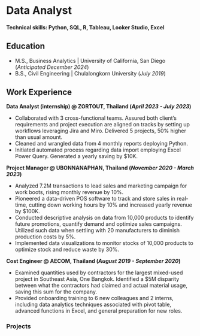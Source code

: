 # Data Analyst

#### Technical skills: Python, SQL, R, Tableau, Looker Studio, Excel

## Education
- M.S., Business Analytics | University of California, San Diego (_Anticipated December 2024_)
- B.S., Civil Engineering | Chulalongkorn University (_July 2019_)

## Work Experience
**Data Analyst (internship) @ ZORTOUT, Thailand (_April 2023 - July 2023_)**
- Collaborated with 3 cross-functional teams. Assured both client’s requirements and project execution are aligned on tracks by setting up workflows leveraging Jira and Miro. Delivered 5 projects, 50% higher than usual amount. 
- Cleaned and wrangled data from 4 monthly reports deploying Python.
- Initiated automated process regarding data import employing Excel Power Query. Generated a yearly saving by $10K.

**Project Manager @ UBONNANAPHAN, Thailand (_November 2020 - March 2023_)**
- Analyzed 7.2M transactions to lead sales and marketing campaign for work boots, rising monthly revenue by 10%.
- Pioneered a data-driven POS software to track and store sales in real-time, cutting down working hours by 10% and increased yearly revenue by $100K.
- Conducted descriptive analysis on data from 10,000 products to identify future promotions, quantify demand and optimize sales campaigns. Utilized such data when settling with 20 manufacturers to diminish production costs by 5%. 
- Implemented data visualizations to monitor stocks of 10,000 products to optimize stock and reduce waste by 30%.

**Cost Engineer @ AECOM, Thailand (_August 2019 - September 2020_)**
- Examined quantities used by contractors for the largest mixed-used project in Southeast Asia, One Bangkok. Identified a $5M disparity between what the contractors had claimed and actual material usage, saving this sum for the company.
- Provided onboarding training to 6 new colleagues and 2 interns, including data analytics techniques associated with pivot table, advanced functions in Excel, and general preparation for new roles.

### Projects
